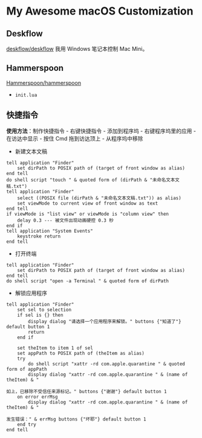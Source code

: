 # My Awesome macOS Customization

## Deskflow
[deskflow/deskflow](https://github.com/deskflow/deskflow)
我用 Windows 笔记本控制 Mac Mini。

## Hammerspoon
[Hammerspoon/hammerspoon](https://github.com/Hammerspoon/hammerspoon) 
- `init.lua`

## 快捷指令
**使用方法**：制作快捷指令 - 右键快捷指令 - 添加到程序坞 - 右键程序坞里的应用 - 在访达中显示 - 按住 Cmd 拖到访达顶上 - 从程序坞中移除

- 新建文本文稿
```AppleScript
tell application "Finder"
	set dirPath to POSIX path of (target of front window as alias)
end tell
do shell script "touch " & quoted form of (dirPath & "未命名文本文稿.txt")
tell application "Finder"
	select ((POSIX file (dirPath & "未命名文本文稿.txt")) as alias)
	set viewMode to current view of front window as text
end tell
if viewMode is "list view" or viewMode is "column view" then
	delay 0.3 --- 被文件出现动画硬控 0.3 秒
end if
tell application "System Events"
	keystroke return
end tell
```

- 打开终端
```AppleScript
tell application "Finder"
	set dirPath to POSIX path of (target of front window as alias)
end tell
do shell script "open -a Terminal " & quoted form of dirPath
```

- 解锁应用程序
```AppleScript
tell application "Finder"
	set sel to selection
	if sel is {} then
		display dialog "请选择一个应用程序来解锁。" buttons {"知道了"} default button 1
		return
	end if

	set theItem to item 1 of sel
	set appPath to POSIX path of (theItem as alias)
	try
		do shell script "xattr -rd com.apple.quarantine " & quoted form of appPath
		display dialog "xattr -rd com.apple.quarantine " & (name of theItem) & "

如上，已移除不受信任来源标记。" buttons {"谢谢"} default button 1
	on error errMsg
		display dialog "xattr -rd com.apple.quarantine " & (name of theItem) & "

发生错误：" & errMsg buttons {"坏耶"} default button 1
	end try
end tell
```